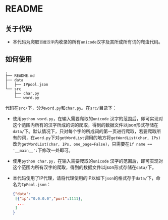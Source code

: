 # README

## 关于代码

- 本代码为爬取`百度汉字`内收录的所有`unicode`汉字及其所成所有词的爬虫代码。

## 如何使用

``` 
.
├── README.md
├── data
│   ├── IPpool.json
└── src
    ├── char.py
    └── word.py
```

代码在`src/`下，分为`word.py`和`char.py`。在`src/`目录下：

- 使用`python word.py`，在输入需要爬取的`unicode` 汉字的范围后，即可实现对这个范围内所有的汉字所成的词的爬取，得到的数据文件以json形式存储在`data/`下。默认情况下，只对每个字的所成词的第一页进行爬取，若要爬取所有的词，在`word.py`下对`getWordList`调用的地方将`getWordList(char, IPs)`改为`getWordList(char, IPs, one_page=False)`，只需要在`if name == '__main__':`下修改一处即可。

- 使用`python char.py`，在输入需要爬取的`unicode` 汉字的范围后，即可实现对这个范围内所有汉字的爬取，得到的数据文件以json形式存储在`data/`下。

- 本代码使用了IP代理，请将代理使用的IP以如下`json`的格式存于`data/`下，命名为`IpPool.json`：

  ``` json
  {"data":
   [{"ip":"0.0.0.0","port":1111},
    ...
   ]
  }
  ```

  
